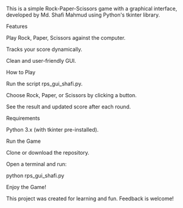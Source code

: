 This is a simple Rock-Paper-Scissors game with a graphical interface, developed by Md. Shafi Mahmud using Python's tkinter library.

Features

Play Rock, Paper, Scissors against the computer.

Tracks your score dynamically.

Clean and user-friendly GUI.

How to Play

Run the script rps_gui_shafi.py.

Choose Rock, Paper, or Scissors by clicking a button.

See the result and updated score after each round.

Requirements

Python 3.x (with tkinter pre-installed).

Run the Game

Clone or download the repository.

Open a terminal and run:

python rps_gui_shafi.py

Enjoy the Game!

This project was created for learning and fun. Feedback is welcome!
